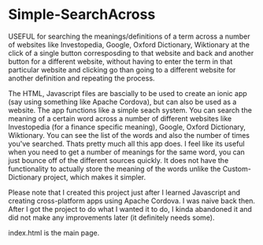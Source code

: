 # Simple-SearchAcross

USEFUL for searching the meanings/definitions of a term across a number of websites like Investopedia, Google, Oxford Dictionary, Wiktionary at the click of a single button corresposding to that website and back and another button for a different website, without having to enter the term in that particular website and clicking go than going to a different website for another definition and repeating the process.

The HTML, Javascript files are bascially to be used to create an ionic app (say using something like Apache Cordova), but can also be used as a website. The app functions like a simple seach system. You can search the meaning of a certain word across a number of different websites like Investopedia (for a finance specific meaning), Google, Oxford Dictionary, Wiktionary. You can see the list of the words and also the number of times you've searched. Thats pretty much all this app does. I feel like its useful when you need to get a number of meanings for the same word, you can just bounce off of the different sources quickly. It does not have the functionality to actually store the meaning of the words unlike the Custom-Dictionary project, which makes it simpler.

Please note that I created this project just after I learned Javascript and creating cross-platform apps using Apache Cordova. I was naive back then. After I got the project to do what I wanted it to do, I kinda abandoned it and did not make any improvements later (it definitely needs some).

index.html is the main page.
